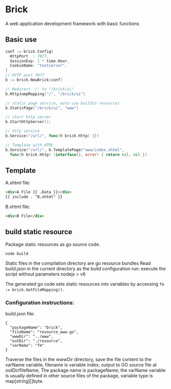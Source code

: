 # Brick

A web application development framework with basic functions


## Basic use

```go
conf := brick.Config{
  HttpPort  : 7077, 
  SessionExp: 1 * time.Hour, 
  CookieName: "testserver",
}
// HTTP post 7077
b := brick.NewBrick(conf)

// Redirect '/' to "/brick/ui"
b.HttpJumpMapping("/", "/brick/ui")

// static page service, auto use buildin resources
b.StaticPage("/brick/ui", "www")

// start http server
b.StartHttpServer();

// http service
b.Service("/url/", func(h brick.Http) {})

// Template with HTML
b.Service("/url/", b.TemplatePage("www/index.xhtml", 
  func(h brick.Http) (interface{}, error) { return nil, nil })
```

## Template

A.xhtml file:

```html
<div>A File {{ .Data }}</div>
{{ include . "B.xhtml" }}
```

B.xhtml file:

```html
<div>B File</div>
```


## build static resource

Package static resources as go source code.

`node build`


Static files in the compilation directory are go resource bundles
Read build.json in the current directory as the build configuration
run: execute the script without parameters nodejs > v6

The generated go code sets static resources into variables by accessing 
`fm := brick.GetFileMapping()`.


###  Configuration instructions:

build.json file:
```
{
  "packageName": "brick",
  "fileName": "resource_www.go",
  "wwwDir": "../www",
  "outDir": "./resource",
  "varName": "fm"
}
```

Traverse the files in the wwwDir directory, save the file content to the varName variable,
filename is variable index; output to GO source file at outDir/fileName,
The package name is packageName; the varName variable is usually defined in other source files of the package,
variable type is map[string][]byte.
